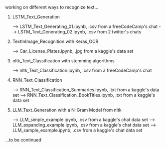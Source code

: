 working on different ways to recognize text...

1. LSTM_Text_Generation

     --> LSTM_Text_Generating_01.ipynb, .csv from a freeCodeCamp's chat
     --> LSTM_Text_Generating_02.ipynb, .csv from 2 twitter's chats

2. TextInImage_Recognition with Keras_OCR

     --> Car_License_Plates.ipynb, .jpg from a kaggle's data set

3. nltk_Text_Classification with stemming algorithms

     --> nltk_Text_Classification.ipynb, .csv from a freeCodeCamp's chat

4. RNN_Text_Classification

     --> RNN_Text_Classification_Summaries.ipynb, .txt from a kaggle's data set
     --> RNN_Text_Classification_BookTitles.ipynb, .txt from a kaggle's data set

5. LLM_Text_Generation with a N-Gram Model from nltk

     --> LLM_simple_example.ipynb, .csv from a kaggle's chat data set
     --> LLM_expanding_example.ipynb, .csv from a kaggle's chat data set
     --> LLM_sample_example.ipynb, .csv from a kaggle's chat data set
   

...to be continued
